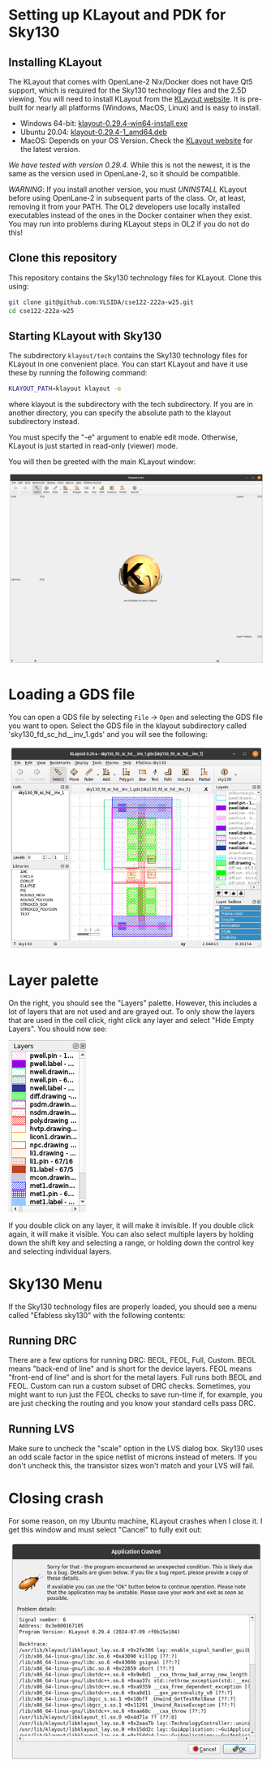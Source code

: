 # Setting up KLayout and PDK for Sky130

## Installing KLayout

The KLayout that comes with OpenLane-2 Nix/Docker does not have Qt5 support,
which is required for the Sky130 technology files and the 2.5D viewing. You
will need to install KLayout from the [KLayout
website](https://www.klayout.de/build.html). It is pre-built for nearly all
platforms (Windows, MacOS, Linux) and is easy to install. 
- Windows 64-bit: [klayout-0.29.4-win64-install.exe](https://www.klayout.org/downloads/Windows/klayout-0.29.4-win64-install.exe)
- Ubuntu 20.04: [klayout-0.29.4-1_amd64.deb](https://www.klayout.org/downloads/Ubuntu/klayout-0.29.4-1_amd64.deb)
- MacOS: Depends on your OS Version. Check the [KLayout website](https://www.klayout.de/build.html) for the latest version.

*We have tested with version 0.29.4.* While this is not the newest, it is the same
as the version used in OpenLane-2, so it should be compatible.

*WARNING*: If you install another version, you must *UNINSTALL* KLayout before using
OpenLane-2 in subsequent parts of the class. Or, at least, removing it from
your PATH. The OL2 developers use locally installed executables instead of the
ones in the Docker container when they exist. You may run into problems during
KLayout steps in OL2 if you do not do this!

## Clone this repository

This repository contains the Sky130 technology files for KLayout. Clone this using:

```bash
git clone git@github.com:VLSIDA/cse122-222a-w25.git
cd cse122-222a-w25
```

## Starting KLayout with Sky130

The subdirectory `klayout/tech` contains the Sky130 technology files for
KLayout in one convenient place. You can start KLayout and have it use these by
running the following command:

```bash
KLAYOUT_PATH=klayout klayout -e
```
where klayout is the subdirectory with the tech subdirectory.
If you are in another directory, you can specify the absolute path to the klayout subdirectory instead.

You must specify the "-e" argument to enable edit mode. Otherwise, KLayout is
just started in read-only (viewer) mode.

You will then be greeted with the main KLayout window:

![Main window](klayout/klayout-main.png)


# Loading a GDS file

You can open a GDS file by selecting `File` -> `Open` and selecting the GDS file you want to open. Select
the GDS file in the klayout subdirectory called 'sky130_fd_sc_hd__inv_1.gds' and you will see the following:

![GDS file loaded with tech](klayout/klayout-load.png)

# Layer palette

On the right, you should see the "Layers" palette. However, this includes a lot of layers that
are not used and are grayed out. To only show the layers that are used in the cell click,
right click any layer and select "Hide Empty Layers". You should now see:

![Layer palette](klayout/klayout-layers.png)

If you double click on any layer, it will make it invisible. If you double click again, it will
make it visible. You can also select multiple layers by holding down the shift key and selecting
a range, or holding down the control key and selecting individual layers.

# Sky130 Menu

If the Sky130 technology files are properly loaded, you should see a menu called "Efabless sky130" with
the following contents:

## Running DRC


There are a few options for running DRC: BEOL, FEOL, Full, Custom. BEOL means
"back-end of line" and is short for the device layers. FEOL means "front-end of
line" and is short for the metal layers. Full runs both BEOL and FEOL. Custom
can run a custom subset of DRC checks. Sometimes, you might want to run just
the FEOL checks to save run-time if, for example, you are just checking the
routing and you know your standard cells pass DRC.



## Running LVS

Make sure to uncheck the "scale" option in the LVS dialog box. Sky130 uses an odd scale factor in the spice
netlist of microns instead of meters. If you don't uncheck this, the transistor sizes won't match and your
LVS will fail.


# Closing crash

For some reason, on my Ubuntu machine, KLayout crashes when I close it. I get this window and must select "Cancel" to
fully exit out:

![Crash on close](klayout/klayout-close-crash.png)
